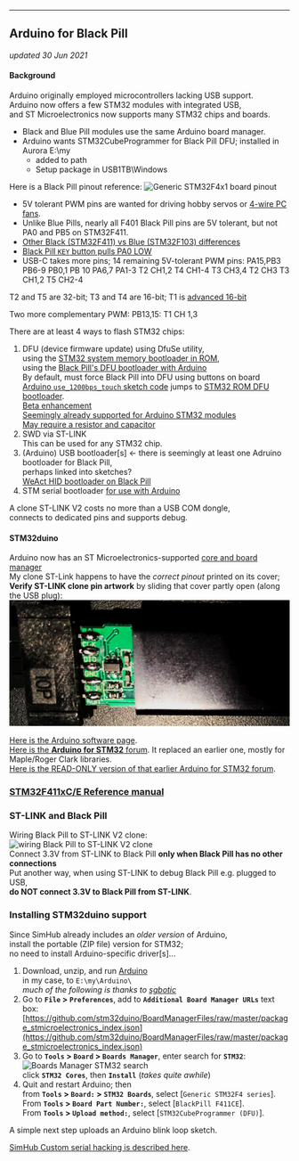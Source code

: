 
---
Arduino for Black Pill
---
*updated 30 Jun 2021*

#### Background
Arduino originally employed microcontrollers lacking USB support.  
Arduino now offers a few STM32 modules with integrated USB,  
and ST Microelectronics now supports many STM32 chips and boards.  
- Black and Blue Pill modules use the same Arduino board manager.
- Arduino wants STM32CubeProgrammer for Black Pill DFU; installed in Aurora E:\my
  * added to path  
  * Setup package in USB1TB\Windows  
  
Here is a Black Pill pinout reference:
![Generic STM32F4x1 board pinout](https://raw.githubusercontent.com/WeActTC/MiniSTM32F4x1/master/images/STM32F4x1_PinoutDiagram_RichardBalint.png)  
- 5V tolerant PWM pins are wanted for driving hobby servos
or [4-wire PC fans](SimHubfans).  
- Unlike Blue Pills, nearly all F401 Black Pill pins are 5V tolerant, but not PA0 and PB5 on STM32F411.  
- [Other Black (STM32F411) vs Blue (STM32F103) differences](https://hackaday.com/2021/01/20/blue-pill-vs-black-pill-transitioning-from-stm32f103-to-stm32f411/)  
- [Black Pill `KEY` button pulls PA0 LOW](https://stm32-base.org/boards/STM32F411CEU6-WeAct-Black-Pill-V2.0.html)  
- USB-C takes more pins; 14 remaining 5V-tolerant PWM pins:
PA15,PB3  PB6-9    PB0,1    PB 10  PA6,7    PA1-3
T2 CH1,2  T4 CH1-4 T3 CH3,4 T2 CH3 T3 CH1,2 T5 CH2-4

T2 and T5 are 32-bit;  T3 and T4 are 16-bit;  T1 is [advanced 16-bit](https://stm32f4-discovery.net/2014/05/stm32f4-stm32f429-discovery-pwm-tutorial)  

Two more complementary PWM: PB13,15: T1 CH 1,3

There are at least 4 ways to flash STM32 chips:  
1) DFU (device firmware update) using DfuSe utility,  
    using the [STM32 system memory bootloader in ROM](https://www.st.com/en/development-tools/stsw-stm32080.html),  
    using the [Black Pill's DFU bootloader with Arduino](https://www.sgbotic.com/index.php?dispatch=pages.view&page_id=49)  
    By default, must force Black Pill into DFU using buttons on board
    [Arduino `use_1200bps_touch` sketch code](https://arduino.github.io/arduino-cli/latest/platform-specification) jumps to
[STM32 ROM DFU bootloader](https://github.com/arduino/tooling-rfcs/pull/2#issuecomment-825908911).  
    [Beta enhancement](https://github.com/stm32duino/Arduino_Core_STM32/pull/710)  
    [Seemingly already supported for Arduino STM32 modules](https://github.com/arduino/arduino-cli/issues/1083)  
    [May require a resistor and capacitor](https://stackoverflow.com/questions/26891432/jump-to-bootloader-in-stm32-through-application-i-e-using-boot-0-and-boot-1-pins#26958578)  
2) SWD via ST-LINK  
   This can be used for any STM32 chip.
3) (Arduino) USB bootloader[s] <- there is seemingly at least one Adruino bootloader for Black Pill,  
perhaps linked into sketches?  
   [WeAct HID bootloader on Black Pill](https://hardwareliberopinerolo.github.io/site/blackpill/)  
4) STM serial bootloader [for use with Arduino](https://www.etechpath.com/how-to-flash-usb-bootloader-in-stm32-black-pill-board-to-program-it-with-arduino-ide/)  

A clone ST-LINK V2 costs no more than a USB COM dongle,  
connects to dedicated pins and supports debug.  

#### STM32duino
Arduino now has an ST Microelectronics-supported [core and board manager](https://github.com/stm32duino/Arduino_Core_STM32/releases)  
My clone ST-Link happens to have the *correct pinout* printed on its cover;  
**Verify ST-LINK clone pin artwork** by sliding that cover partly open (along the USB plug):
![ST-LINK pin artwork](ST-Link.jpg)  

[Here is the Arduino software page](https://www.arduino.cc/en/software).  
[Here is the **Arduino for STM32** forum](https://www.stm32duino.com).
It replaced an earlier one, mostly for Maple/Roger Clark libraries.  
[Here is the READ-ONLY version of that earlier Arduino for STM32 forum](https://stm32duinoforum.com/forum/index_php.html).  

### [STM32F411xC/E Reference manual](https://www.st.com/resource/en/reference_manual/dm00119316-stm32f411xc-e-advanced-arm-based-32-bit-mcus-stmicroelectronics.pdf)  

### ST-LINK and Black Pill
Wiring Black Pill to ST-LINK V2 clone:
![wiring Black Pill to ST-LINK V2 clone](https://jorgegarciadev.gitlab.io/images/bmp.jpg)  
Connect 3.3V from ST-LINK to Black Pill **only when Black Pill has no other connections**  
Put another way, when using ST-LINK to debug Black Pill e.g. plugged to USB,  
  **do NOT connect 3.3V to Black Pill from ST-LINK**.  


### Installing STM32duino support
Since SimHub already includes an *older version* of Arduino,  
install the portable (ZIP file) version for STM32;  
no need to install Arduino-specific driver[s]...
1) Download, unzip, and run [Arduino](https://www.arduino.cc/en/software)  
   in my case, to `E:\my\Arduino\`  
   *much of the following is thanks to [sgbotic](https://www.sgbotic.com/index.php?dispatch=pages.view&page_id=48)*
2) Go to **`File` > `Preferences`**, add to **`Additional Board Manager URLs`** text box:
   [https://github.com/stm32duino/BoardManagerFiles/raw/master/package_stmicroelectronics_index.json](https://github.com/stm32duino/BoardManagerFiles/raw/master/package_stmicroelectronics_index.json)  
3) Go to **`Tools` > `Board` > `Boards Manager`**, enter search for **`STM32`**:  
   ![Boards Manager STM32 search](https://www.sgbotic.com/images/companies/1/learn/F103_Arduino/board_manager_install.png?1596271243306)  
   click **`STM32 Cores`**, then **`Install`**  (*takes quite awhile*)  
4) Quit and restart Arduino; then  
   from **`Tools` > `Board:` > `STM32 Boards`**, select [`Generic STM32F4 series`].  
   From **`Tools` > `Board Part Number:`**, select [`BlackPill F411CE`].  
   From **`Tools` > `Upload method:`**, select [`STM32CubeProgrammer (DFU)`].  

A simple next step uploads an Arduino blink loop sketch.  

[SimHub Custom serial hacking is described here](SimHubCustomSerial.md).
